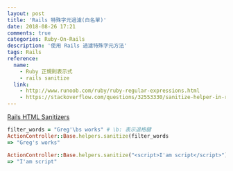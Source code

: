 ```yaml
---
layout: post
title: 'Rails 特殊字元過濾(白名單)'
date: 2018-08-26 17:21
comments: true
categories: Ruby-On-Rails
description: '使用 Rails 過濾特殊字元方法'
tags: Rails
reference:
  name:
    - Ruby 正規則表示式
    - rails sanitize
  link:
    - http://www.runoob.com/ruby/ruby-regular-expressions.html
    - https://stackoverflow.com/questions/32553330/sanitize-helper-in-rails
---
```

[Rails HTML Sanitizers](https://apidock.com/rails/ActionView/Helpers/SanitizeHelper/sanitize)

```rb
filter_words = "Greg'\bs works" # \b: 表示退格鍵
ActionController::Base.helpers.sanitize(filter_words
=> "Greg's works"

ActionController::Base.helpers.sanitize("<script>I'am script</script>")
=> "I'am script"
```